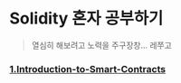 # Solidity 혼자 공부하기
> 열심히 해보려고 노력을 주구장창... 레쭈고

### [1.Introduction-to-Smart-Contracts](/1.Introduction-to-Smart-Contracts.md)